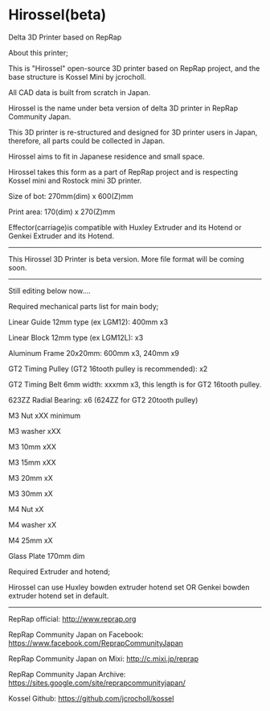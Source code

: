 Hirossel(beta)
=======


Delta 3D Printer based on RepRap


About this printer;

This is "Hirossel" open-source 3D printer based on RepRap project, and the base structure is Kossel Mini by jcrocholl.

All CAD data is built from scratch in Japan.

Hirossel is the name under beta version of delta 3D printer in RepRap Community Japan. 

This 3D printer is re-structured and designed for 3D printer users in Japan, therefore, all parts could be collected in Japan.


Hirossel aims to fit in Japanese residence and small space.

Hirossel takes this form as a part of RepRap project and is respecting Kossel mini and Rostock mini 3D printer.

Size of bot:  270mm(dim) x 600(Z)mm

Print area: 170(dim) x 270(Z)mm


Effector(carriage)is compatible with Huxley Extruder and its Hotend or Genkei Extruder and its Hotend.

------------------------------------------------------------------

This Hirossel 3D Printer is beta version.
More file format will be coming soon.

------------------------------------------------------------------
Still editing below now....

Required mechanical parts list for main body;

Linear Guide 12mm type (ex LGM12): 400mm x3

Linear Block 12mm type (ex LGM12L): x3

Aluminum Frame 20x20mm: 600mm x3, 240mm x9

GT2 Timing Pulley (GT2 16tooth pulley is recommended): x2

GT2 Timing Belt 6mm width: xxxmm x3, this length is for GT2 16tooth pulley.

623ZZ Radial Bearing: x6 (624ZZ for GT2 20tooth pulley)


M3 Nut xXX minimum

M3 washer xXX

M3 10mm xXX

M3 15mm xXX

M3 20mm xX 

M3 30mm xX

M4 Nut xX

M4 washer xX

M4 25mm xX

Glass Plate 170mm dim

Required Extruder and hotend;

Hirossel can use Huxley bowden extruder hotend set OR Genkei bowden extruder hotend set in default.


------------------------------------------------------------------


RepRap official: http://www.reprap.org

RepRap Community Japan on Facebook: https://www.facebook.com/ReprapCommunityJapan

RepRap Community Japan on Mixi:  http://c.mixi.jp/reprap 

RepRap Community Japan Archive:  https://sites.google.com/site/reprapcommunityjapan/

Kossel Github: https://github.com/jcrocholl/kossel



